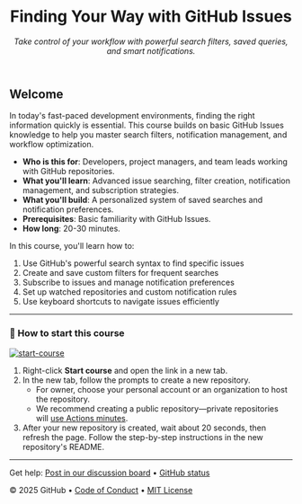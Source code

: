 <header>

<!--
  <<< Author notes: Course header >>>
  Include a 1280×640 image, course title in sentence case, and a concise description in emphasis.
  In your repository settings: enable template repository, add your 1280×640 social image, auto delete head branches.
  Add your open source license, GitHub uses MIT license.
-->

# Finding Your Way with GitHub Issues

_Take control of your workflow with powerful search filters, saved queries, and smart notifications._

</header>

<!--
  <<< Author notes: Course start >>>
  Include start button, a note about Actions minutes,
  and tell the learner why they should take the course.
-->

## Welcome

In today's fast-paced development environments, finding the right information quickly is essential. This course builds on basic GitHub Issues knowledge to help you master search filters, notification management, and workflow optimization.

- **Who is this for**: Developers, project managers, and team leads working with GitHub repositories.
- **What you'll learn**: Advanced issue searching, filter creation, notification management, and subscription strategies.
- **What you'll build**: A personalized system of saved searches and notification preferences.
- **Prerequisites**: Basic familiarity with GitHub Issues.
- **How long**: 20-30 minutes.

In this course, you'll learn how to:

1. Use GitHub's powerful search syntax to find specific issues
2. Create and save custom filters for frequent searches
3. Subscribe to issues and manage notification preferences
4. Set up watched repositories and custom notification rules
5. Use keyboard shortcuts to navigate issues efficiently

---

### 🚀 How to start this course

[![start-course](https://user-images.githubusercontent.com/1221423/235727646-4a590299-ffe5-480d-8cd5-8194ea184546.svg)](https://github.com/new?template_owner=bryceshen1&template_name=Issues-Management&owner=%40me&name=Issues-Management&description=Learning+GitHub+Issue+search+and+notifications&visibility=public)

1. Right-click **Start course** and open the link in a new tab.
2. In the new tab, follow the prompts to create a new repository.
   - For owner, choose your personal account or an organization to host the repository.
   - We recommend creating a public repository—private repositories will [use Actions minutes](https://docs.github.com/en/billing/managing-billing-for-github-actions/about-billing-for-github-actions).
3. After your new repository is created, wait about 20 seconds, then refresh the page. Follow the step-by-step instructions in the new repository's README.

<footer>

<!--
  <<< Author notes: Footer >>>
  Add a link to get support, GitHub status page, code of conduct, license link.
-->

---

Get help: [Post in our discussion board](https://github.com/orgs/skills/discussions/categories/issue-management) &bull; [GitHub status](https://www.githubstatus.com/)

&copy; 2025 GitHub &bull; [Code of Conduct](https://www.contributor-covenant.org/version/2/1/code_of_conduct/code_of_conduct.md) &bull; [MIT License](https://gh.io/mit)

</footer>
